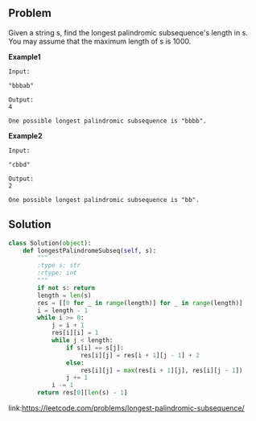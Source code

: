 ## Problem

Given a string s, find the longest palindromic subsequence's length in s. You may assume that the maximum length of s is 1000.

**Example1**
```
Input:

"bbbab"

Output:
4

One possible longest palindromic subsequence is "bbbb".
```

**Example2**
```
Input:

"cbbd"

Output:
2

One possible longest palindromic subsequence is "bb".

```
## Solution
```python
class Solution(object):
    def longestPalindromeSubseq(self, s):
        """
        :type s: str
        :rtype: int
        """
        if not s: return
        length = len(s)
        res = [[0 for _ in range(length)] for _ in range(length)]
        i = length - 1
        while i >= 0:
            j = i + 1
            res[i][i] = 1
            while j < length:
                if s[i] == s[j]:
                    res[i][j] = res[i + 1][j - 1] + 2
                else:
                    res[i][j] = max(res[i + 1][j], res[i][j - 1])
                j += 1
            i -= 1
        return res[0][len(s) - 1]
```

link:https://leetcode.com/problems/longest-palindromic-subsequence/


